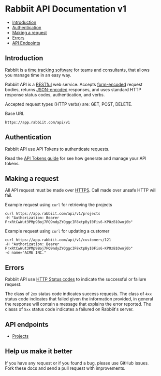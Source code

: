 # Rabbiit API Documentation v1

* [Introduction](#introduction)
* [Authentication](#authentication)
* [Making a request](#make-request)
* [Errors](#errors)
* [API Endpoints](#api-endpoints)

<a name="introduction"></a>
## Introduction

Rabbiit is a [time tracking software](https://rabbiit.com/) for teams and consultants,
that allows you manage time in an easy way.

Rabbiit API is a [RESTful](http://en.wikipedia.org/wiki/Representational_State_Transfer) web service.
Accepts [form-encoded](https://en.wikipedia.org/wiki/POST_(HTTP)#Use_for_submitting_web_forms) request bodies, 
returns [JSON-encoded](https://en.wikipedia.org/wiki/JSON) responses, 
and uses standard HTTP response status codes, authentication, and verbs.

Accepted request types (HTTP verbs) are: GET, POST, DELETE.

Base URL
```shell
https://app.rabbiit.com/api/v1
```

<a name="authentication"></a>
## Authentication

Rabbiit API use API Tokens to authenticate requests. 

Read the [API Tokens guide](sections/api-tokens.md) for see how generate and manage your API tokens.

<a name="make-request"></a>
## Making a request

All API request must be made over [HTTPS](https://pt.wikipedia.org/wiki/Hyper_Text_Transfer_Protocol_Secure). 
Call made over unsafe HTTP will fail. 

Example request using `curl` for retrieving the projects

```shell
curl https://app.rabbiit.com/api/v1/projects
-H "Authorization: Bearer FrxRtCwWut3PMp9Boj7FQ9ndyZYQggcIF8xtpByI0Fis6-KPOzB1Ownj0b"  
```

Example request using `curl` for updating a customer

```shell
curl https://app.rabbiit.com/api/v1/customers/121
-H "Authorization: Bearer FrxRtCwWut3PMp9Boj7FQ9ndyZYQggcIF8xtpByI0Fis6-KPOzB1Ownj0b"
-d name="ACME INC."  
```

<a name="errors"></a>
## Errors

Rabbiit API use [HTTP Status codes](http://en.wikipedia.org/wiki/List_of_HTTP_status_codes) to indicate the successful or failure request.
 
The class of `2xx` status code indicates success requests. 
The class of `4xx` status code indicates that failed given the information provided, 
in general the response will contain a message that explains the error reported. 
The classs of `5xx` status code indicates a failured on Rabbiit's server.

<a name="api-endpoints"></a>
## API endpoints

* [Projects](sections/projects.md)

## Help us make it better

If you have any request or if you found a bug, please use GitHub issues. 
Fork these docs and send a pull request with improvements.
